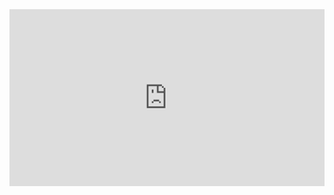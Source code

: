 <iframe width="560" height="315" src="https://www.youtube.com/embed/Wqf2GimAlWo?si=IGy3HYAqJL7JaitI" title="YouTube video player" frameborder="0" allow="accelerometer; autoplay; clipboard-write; encrypted-media; gyroscope; picture-in-picture; web-share" referrerpolicy="strict-origin-when-cross-origin" allowfullscreen></iframe>

